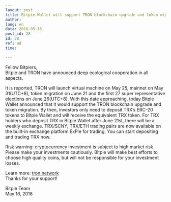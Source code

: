```yaml
---
layout: post
title: Bitpie Wallet will support TRON blockchain upgrade and token migration
author: 
lang: en
data: 2018-05-16
post_id: 28
id: 28
ref: ad
time: 

---
```



Fellow Bitpiers,<br/>
Bitpie and TRON have announced deep ecological cooperation in all aspects.


It is reported, TRON will launch virtual machine on May 25, mainnet on May 31(UTC+8), token migration on June 21 and the first 27 super representative elections on June 26(UTC+8). With this date approaching, today Bitpie Wallet announced that it would support the TRON blockchain upgrade and token migration. By then, investors only need to deposit TRX’s ERC-20 tokens to Bitpie Wallet and will receive the equivalent TRX token. For TRX holders who deposit TRX in Bitpie Wallet after June 21st, there will be a weekly exchange. 
TRX/SCNY, TRX/ETH trading pairs are now available on the built-in exchange platform ExPie for trading. You can start depositing and trading TRX now. 



Risk warning: cryptocurrency investment is subject to high market risk. Please make your investments cautiously. Bitpie will make best efforts to choose high quality coins, but will not be responsible for your investment losses.


Learn more: <a href="https://tron.network/" target="_blank">tron.network</a><br/>
Thanks for your support!


Bitpie Team<br/>
May 16, 2018




